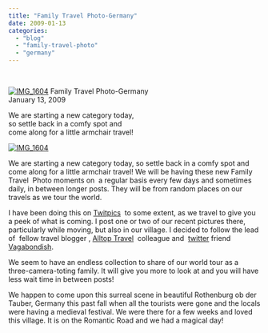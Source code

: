 ```yaml
---
title: "Family Travel Photo-Germany"
date: 2009-01-13
categories: 
  - "blog"
  - "family-travel-photo"
  - "germany"
---
```


[  
](https://pub-ac94b3f306b24c0dba4238943c97f2e1.r2.dev/6a00e5502a95078833010536ccfe21970c-768x576-1.jpg)

 [![IMG_1604](https://pub-ac94b3f306b24c0dba4238943c97f2e1.r2.dev/6a00e5502a95078833010536ccfe21970c.jpg)](https://pub-ac94b3f306b24c0dba4238943c97f2e1.r2.dev/6a00e5502a95078833010536ccfe21970c.jpg) Family Travel Photo-Germany  
January 13, 2009

We are starting a new category today,  
so settle back in a comfy spot and  
come along for a little armchair travel!

<!--more-->

 [![IMG_1604](https://pub-ac94b3f306b24c0dba4238943c97f2e1.r2.dev/6a00e5502a95078833010536ccf520970c.jpg)](https://pub-ac94b3f306b24c0dba4238943c97f2e1.r2.dev/6a00e5502a95078833010536ccf520970c.jpg) 

We are starting a new category today, so settle back in a comfy spot and come along for a little armchair travel! We will be having these new Family Travel  Photo moments on  a regular basis every few days and sometimes daily, in between longer posts. They will be from random places on our travels as we tour the world.

I have been doing this on [Twitpics](http://twitpic.com/tag/soultravelers3 "twitpic soultravelers3 collection tagged soultravelers3")  to some extent, as we travel to give you a peek of what is coming. I post one or two of our recent pictures there, particularly while moving, but also in our village. I decided to follow the lead of  fellow travel blogger , [Alltop Travel](http://travel.alltop.com/ "Alltop Travel")  colleague and  [twitter](http://twitter.com/soultravelers3 "Soultravelers3 twitter profile page") friend [Vagabondish](http://www.vagabondish.com/photo-tango-lesson-moscow-russia/ "Vagabondish photo"). 

We seem to have an endless collection to share of our world tour as a three-camera-toting family. It will give you more to look at and you will have less wait time in between posts!

We happen to come upon this surreal scene in beautiful Rothenburg ob der Tauber, Germany this past fall when all the tourists were gone and the locals were having a medieval festival. We were there for a few weeks and loved this village. It is on the Romantic Road and we had a magical day!

